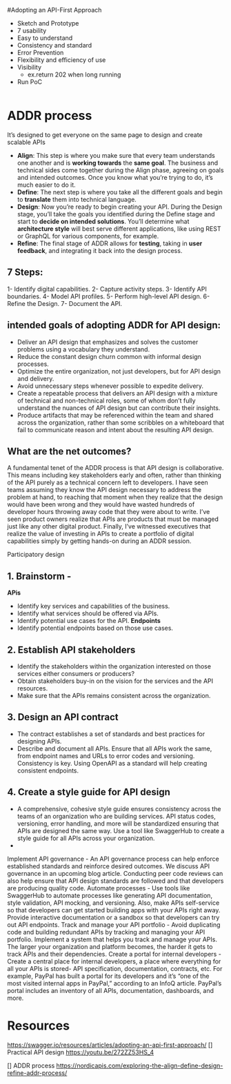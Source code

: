 #Adopting an API-First Approach

- Sketch and Prototype
- 7 usability 
- Easy to understand
- Consistency and standard
- Error Prevention
- Flexibility and efficiency of use
- Visibility
  - ex.return 202 when long running
- Run PoC

![]()

# ADDR process
 It’s designed to get everyone on the same page to design and create scalable APIs
- **Align**: This step is where you make sure that every team understands one another and is **working towards** the **same goal**. The business and technical sides come together during the Align phase, agreeing on goals and intended outcomes. Once you know what you’re trying to do, it’s much easier to do it.
- **Define**: The next step is where you take all the different goals and begin to **translate** them into technical language.
- **Design**: Now you’re ready to begin creating your API. During the Design stage, you’ll take the goals you identified during the Define stage and start to **decide on intended solutions**. You’ll determine what **architecture style** will best serve different applications, like using REST or GraphQL for various components, for example.
- **Refine**: The final stage of ADDR allows for **testing**, taking in **user feedback**, and integrating it back into the design process.
## 7 Steps:
1- Identify digital capabilities.
2- Capture activity steps.
3- Identify API boundaries.
4- Model API profiles.
5- Perform high-level API design.
6- Refine the Design.
7- Document the API.
## intended goals of adopting ADDR for API design:

- Deliver an API design that emphasizes and solves the customer problems using a vocabulary they understand.
- Reduce the constant design churn common with informal design processes.
- Optimize the entire organization, not just developers, but for API design and delivery.
- Avoid unnecessary steps whenever possible to expedite delivery.
- Create a repeatable process that delivers an API design with a mixture of technical and non-technical roles, some of whom don’t fully understand the nuances of API design but can contribute their insights.
- Produce artifacts that may be referenced within the team and shared across the organization, rather than some scribbles on a whiteboard that fail to communicate reason and intent about the resulting API design.
## What are the net outcomes?

A fundamental tenet of the ADDR process is that API design is collaborative. This means including key stakeholders early and often, rather than thinking of the API purely as a technical concern left to developers. I have seen teams assuming they know the API design necessary to address the problem at hand, to reaching that moment when they realize that the design would have been wrong and they would have wasted hundreds of developer hours throwing away code that they were about to write. I’ve seen product owners realize that APIs are products that must be managed just like any other digital product. Finally, I’ve witnessed executives that realize the value of investing in APIs to create a portfolio of digital capabilities simply by getting hands-on during an ADDR session.


Participatory design

## 1. Brainstorm -
**APis**
- Identify key services and capabilities of the business. 
- Identify what services should be offered via APIs. 
- Identify potential use cases for the API.
**Endpoints**
- Identify potential endpoints based on those use cases.

## 2. Establish API stakeholders 
- Identify the stakeholders within the organization interested on those services either consumers or producers?
- Obtain stakeholders buy-in on the vision for the services and the API resources.
- Make sure that the APIs remains consistent across the organization.

## 3. Design an API contract 
- The contract establishes a set of standards and best practices for designing APIs.
- Describe and document all APIs. Ensure that all APIs work the same, from endpoint names and URLs to error codes and versioning. Consistency is key. Using OpenAPI as a standard will help creating consistent endpoints.
## 4. Create a style guide for API design 
- A comprehensive, cohesive style guide ensures consistency across the teams of an organization who are building services. API status codes, versioning, error handling, and more will be standardized ensuring that APIs are designed the same way. Use a tool like SwaggerHub to create a style guide for all APIs across your organization.
- 
Implement API governance - An API governance process can help enforce established standards and reinforce desired outcomes. We discuss API governance in an upcoming blog article. Conducting peer code reviews can also help ensure that API design standards are followed and that developers are producing quality code.
Automate processes - Use tools like SwaggerHub to automate processes like generating API documentation, style validation, API mocking, and versioning. Also, make APIs self-service so that developers can get started building apps with your APIs right away. Provide interactive documentation or a sandbox so that developers can try out API endpoints. 
Track and manage your API portfolio - Avoid duplicating code and building redundant APIs by tracking and managing your API portfolio. Implement a system that helps you track and manage your APIs. The larger your organization and platform becomes, the harder it gets to track APIs and their dependencies.
Create a portal for internal developers - Create a central place for internal developers, a place where everything for all your APIs is stored- API specification, documentation, contracts, etc. For example, PayPal has built a portal for its developers and it’s “one of the most visited internal apps in PayPal,” according to an InfoQ article. PayPal’s portal includes an inventory of all APIs, documentation, dashboards, and more.

# Resources
https://swagger.io/resources/articles/adopting-an-api-first-approach/
[] Practical API design https://youtu.be/272ZZ53HS_4

[] ADDR process https://nordicapis.com/exploring-the-align-define-design-refine-addr-process/